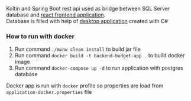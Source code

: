Koltin and Spring Boot rest api used as bridge between SQL Server database and [react frontend application](https://github.com/staniakm/homeBudgetReact).     
Database is filled with help of [desktop application](https://github.com/staniakm/HomeBudgetApp) created with C#


### How to run with docker
1. Run command `./mvnw clean install` to build jar file
2. Run command `docker build -t backend-budget-app .` to build docker image
3. Run command `docker-compose up -d` to run application with postgres database

Docker app is run with `docker` profile so properties are load from `application-docker.properties` file
